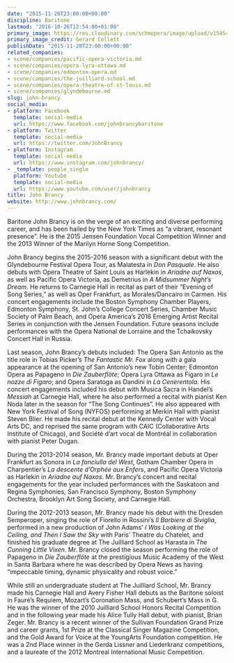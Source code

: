 ```yaml
---
date: "2015-11-28T23:00:00+00:00"
discipline: Baritone
lastmod: "2016-10-26T12:54:00+01:00"
primary_image: https://res.cloudinary.com/schmopera/image/upload/v1545409169/media/webhook-uploads/1448753414774/2015-11-29---John-Brancy.jpg.jpg
primary_image_credit: Gerard Collett
publishDate: "2015-11-28T23:00:00+00:00"
related_companies:
- scene/companies/pacific-opera-victoria.md
- scene/companies/opera-lyra-ottawa.md
- scene/companies/edmonton-opera.md
- scene/companies/the-juilliard-school.md
- scene/companies/opera-theatre-of-st-louis.md
- scene/companies/glyndebourne.md
slug: john-brancy
social_media:
- platform: Facebook
  template: social-media
  url: https://www.facebook.com/johnbrancybaritone
- platform: Twitter
  template: social-media
  url: https://twitter.com/JohnBrancy
- platform: Instagram
  template: social-media
  url: https://www.instagram.com/johnbrancy/
- _template: people_single
  platform: Youtube
  template: social-media
  url: https://www.youtube.com/user/johnbrancy
title: John Brancy
website: http://www.johnbrancy.com/
---
```


Baritone John Brancy is on the verge of an exciting and diverse performing career, and has been hailed by the New York Times as “a vibrant, resonant presence”. He is the 2015 Jensen Foundation Vocal Competition Winner and the 2013 Winner of the Marilyn Horne Song Competition. 

John Brancy begins the 2015-2016 season with a significant debut with the Glyndebourne Festival Opera Tour, as Malatesta in *Don Pasquale*. He also debuts with Opera Theatre of Saint Louis as Harlekin in *Ariadne auf Naxos*, as well as Pacific Opera Victoria, as Demetrius in *A Midsummer Night’s Dream*. He returns to Carnegie Hall in recital as part of their “Evening of Song Series,” as well as Oper Frankfurt, as Morales/Dancairo in Carmen. His concert engagements include the Boston Symphony Chamber Players, Edmonton Symphony, St. John’s College Concert Series, Chamber Music Society of Palm Beach, and Opera America’s 2016 Emerging Artist Recital Series in conjunction with the Jensen Foundation. Future seasons include performances with the Opera National de Lorraine and the Tchaikovsky Concert Hall in Russia.

Last season, John Brancy’s debuts included: The Opera San Antonio as the title role in Tobias Picker’s *The Fantastic Mr. Fox* along with a gala appearance at the opening of San Antonio’s new Tobin Center; Edmonton Opera as Papageno in *Die Zauberflöte*; Opera Lyra Ottawa as Figaro in *Le nozze di Figaro*; and Opera Saratoga as Dandini in *La Cenerentola*. His concert engagements included his debut with Musica Sacra in Handel’s *Messiah* at Carnegie Hall, where he also performed a recital with pianist Ken Noda later in the season for “The Song Continues”. He also appeared with New York Festival of Song (NYFOS) performing at Merkin Hall with pianist Steven Blier. He made his recital debut at the Kennedy Center with Vocal Arts DC, and reprised the same program with CAIC (Collaborative Arts Institute of Chicago), and Société d’art vocal de Montréal in collaboration with pianist Peter Dugan.

During the 2013-2014 season, Mr. Brancy made important debuts at Oper Frankfurt as Sonora in *La fanciulla del West*, Gotham Chamber Opera in Charpentier’s *La descente d’Orphée aux Enfers*, and Pacific Opera Victoria as Harlekin in *Ariadne auf Naxos*. Mr. Brancy’s concert and recital engagements for the year included performances with the Saskatoon and Regina Symphonies, San Francisco Symphony, Boston Symphony Orchestra, Brooklyn Art Song Society, and Carnegie Hall.

During the 2012-2013 season, Mr. Brancy made his debut with the Dresden Semperoper, singing the role of Fiorello in Rossini’s *Il Barbiere di Siviglia*, performed in a new production of John Adams’ *I Was Looking at the Ceiling, and Then I Saw the Sky* with Paris’ Theatre du Chatelet, and finished his graduate degree at The Juilliard School as Harasta in *The Cunning Little Vixen*. Mr. Brancy closed the season performing the role of Papageno in *Die Zauberflöte* at the prestigious Music Academy of the West in Santa Barbara where he was described by Opera News as having “impeccable timing, dynamic physicality and robust voice.”

While still an undergraduate student at The Juilliard School, Mr. Brancy made his Carnegie Hall and Avery Fisher Hall debuts as the Baritone soloist in Fauré’s Requiem, Mozart’s Coronation Mass, and Schubert’s Mass in G. He was the winner of the 2010 Juilliard School Honors Recital Competition and in the following year made his Alice Tully Hall debut, with pianist, Brian Zeger.  Mr. Brancy is a recent winner of the Sullivan Foundation Grand Prize and career grants, 1st Prize at the Classical Singer Magazine Competition, and the Gold Award for Voice at the YoungArts Foundation competition. He was a 2nd Place winner in the Gerda Lissner and Liederkranz competitions, and a laureate of the 2012 Montreal International Music Competition.

